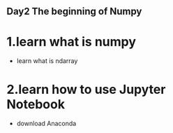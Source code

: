 ## Day2 The beginning of Numpy
# 1.learn what is numpy
- learn what is ndarray
# 2.learn how to use Jupyter Notebook
- download Anaconda